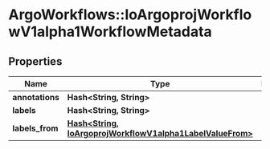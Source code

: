 # ArgoWorkflows::IoArgoprojWorkflowV1alpha1WorkflowMetadata

## Properties
Name | Type | Description | Notes
------------ | ------------- | ------------- | -------------
**annotations** | **Hash&lt;String, String&gt;** |  | [optional] 
**labels** | **Hash&lt;String, String&gt;** |  | [optional] 
**labels_from** | [**Hash&lt;String, IoArgoprojWorkflowV1alpha1LabelValueFrom&gt;**](IoArgoprojWorkflowV1alpha1LabelValueFrom.md) |  | [optional] 


